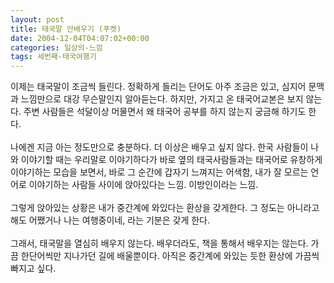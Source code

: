 ```yaml
---
layout: post
title: 태국말 안배우기 (푸켓)
date: 2004-12-04T04:07:02+00:00
categories: 일상의-느낌
tags: 세번째-태국여행기
---
```

이제는 태국말이 조금씩 들린다. 정확하게 들리는 단어도 아주 조금은 있고, 심지어 문맥과 느낌만으로 대강 무슨말인지 알아듣는다. 하지만, 가지고 온 태국어교본은 보지 않는다. 주변 사람들은 석달이상 머물면서 왜 태국어 공부를 하지 않는지 궁금해 하기도 한다.<br /><br />나에겐 지금 아는 정도만으로 충분하다. 더 이상은 배우고 싶지 않다. 한국 사람들이 나와 이야기할 때는 우리말로 이야기하다가 바로 옆의 태국사람들과는 태국어로 유창하게 이야기하는 모습을 보면서, 바로 그 순간에 갑자기 느껴지는 어색함, 내가 잘 모르는 언어로 이야기하는 사람들 사이에 앉아있다는 느낌. 이방인이라는 느낌. <br /><br />그렇게 앉아있는 상황은 내가 중간계에 와있다는 환상을 갖게한다. 그 정도는 아니라고 해도 어쨌거나 나는 여행중이네, 라는 기분은 갖게 한다.<br /><br />그래서, 태국말을 열심히 배우지 않는다. 배우더라도, 책을 통해서 배우지는 않는다. 가끔 한단어씩만 지나가던 길에 배울뿐이다. 아직은 중간계에 와있는 듯한 환상에 가끔씩 빠지고 싶다.
